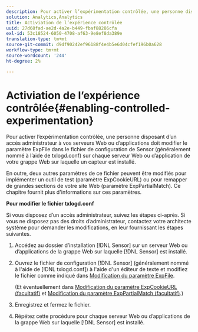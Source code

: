 ```yaml
---
description: Pour activer l’expérimentation contrôlée, une personne disposant d’un accès administrateur à vos serveurs Web ou d’applications doit modifier le paramètre ExpFile dans le fichier de configuration de Sensor (généralement nommé à l’aide de txlogd.conf) sur chaque serveur Web ou d’application de votre grappe Web sur laquelle un capteur est installé.
solution: Analytics,Analytics
title: Activiation de l’expérience contrôlée
uuid: 27d68fad-ae2d-4a2e-b449-fbaf88286cfa
exl-id: 53c18524-6050-4708-af63-9e8ef8da389e
translation-type: tm+mt
source-git-commit: d9df90242ef96188f4e4b5e6d04cfef196b0a628
workflow-type: tm+mt
source-wordcount: '244'
ht-degree: 2%

---
```


# Activiation de l’expérience contrôlée{#enabling-controlled-experimentation}

Pour activer l’expérimentation contrôlée, une personne disposant d’un accès administrateur à vos serveurs Web ou d’applications doit modifier le paramètre ExpFile dans le fichier de configuration de Sensor (généralement nommé à l’aide de txlogd.conf) sur chaque serveur Web ou d’application de votre grappe Web sur laquelle un capteur est installé.

En outre, deux autres paramètres de ce fichier peuvent être modifiés pour implémenter un outil de test (paramètre ExpCookieURL) ou pour remapper de grandes sections de votre site Web (paramètre ExpPartialMatch). Ce chapitre fournit plus d&#39;informations sur ces paramètres.

**Pour modifier le fichier txlogd.conf**

Si vous disposez d’un accès administrateur, suivez les étapes ci-après. Si vous ne disposez pas des droits d’administrateur, contactez votre architecte système pour demander les modifications, en leur fournissant les étapes suivantes.

1. Accédez au dossier d’installation [!DNL Sensor] sur un serveur Web ou d’applications de la grappe Web sur laquelle [!DNL Sensor] est installé.
1. Ouvrez le fichier de configuration [!DNL Sensor] (généralement nommé à l&#39;aide de [!DNL txlogd.conf]) à l&#39;aide d&#39;un éditeur de texte et modifiez le fichier comme indiqué dans [Modification du paramètre ExpFile](../../../home/c-undst-ctrld-exp/t-en-ctrld-exp/c-mod-expfile-prm.md#concept-25232b386a654870becc789d4f1fcc28).

   (Et éventuellement dans [Modification du paramètre ExpCookieURL (facultatif)](../../../home/c-undst-ctrld-exp/t-en-ctrld-exp/c-mod-expckurl-prm.md#concept-215bf86bab4e4ec0b0cc803ec48a8fcf) et [Modification du paramètre ExpPartialMatch (facultatif)](../../../home/c-undst-ctrld-exp/t-en-ctrld-exp/c-mod-expplmth-prm.md#concept-9c817c4c49b74287b0f70d6a1a37655e).)

1. Enregistrez et fermez le fichier.
1. Répétez cette procédure pour chaque serveur Web ou d’applications de la grappe Web sur laquelle [!DNL Sensor] est installé.
